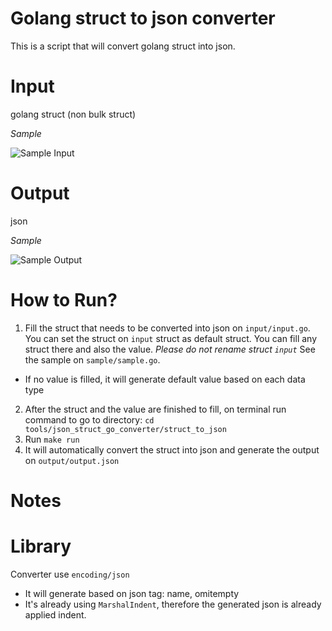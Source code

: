 # Golang struct to json converter
This is a script that will convert golang struct into json.

# Input
golang struct (non bulk struct)

*Sample*

![Sample Input](https://raw.githubusercontent.com/sylviasari/script-collection/master/Sample%20Input.png)

# Output
json

*Sample*

![Sample Output](https://raw.githubusercontent.com/sylviasari/script-collection/master/Sample%20Output.png)


# How to Run?
1. Fill the struct that needs to be converted into json on `input/input.go`. 
You can set the struct on `input` struct as default struct. You can fill any struct there and also the value. 
*Please do not rename struct `input`*
See the sample on `sample/sample.go`.
- If no value is filled, it will generate default value based on each data type
2. After the struct and the value are finished to fill, on terminal run command to go to directory:
`cd tools/json_struct_go_converter/struct_to_json`
3. Run `make run`
4. It will automatically convert the struct into json and generate the output on `output/output.json`

# Notes

# Library
Converter use `encoding/json`
- It will generate based on json tag: name, omitempty
- It's already using `MarshalIndent`, therefore the generated json is already applied indent.
